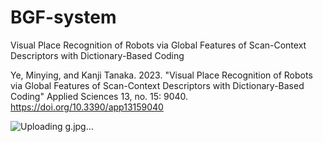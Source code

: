 # BGF-system
Visual Place Recognition of Robots via Global Features of Scan-Context Descriptors with Dictionary-Based Coding


Ye, Minying, and Kanji Tanaka. 2023. "Visual Place Recognition of Robots via Global Features of Scan-Context Descriptors with Dictionary-Based Coding" Applied Sciences 13, no. 15: 9040. https://doi.org/10.3390/app13159040


![Uploading g.jpg…]()
